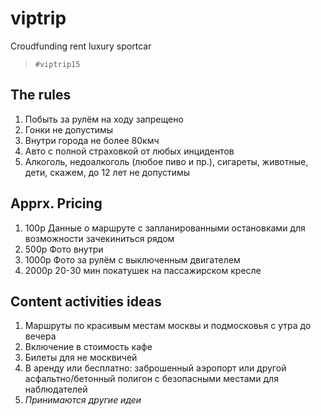 # viptrip
Croudfunding rent luxury sportcar

> `#viptrip15`

## The rules
1. Побыть за рулём на ходу запрещено
2. Гонки не допустимы
3. Внутри города не более 80кмч
4. Авто с полной страховкой от любых инцидентов
5. Алкоголь, недоалкоголь (любое пиво и пр.), сигареты, животные, дети, скажем, до 12 лет не допустимы

##  Apprx. Pricing
1. 100р Данные о маршруте с запланированными остановками для возможности зачекиниться рядом
2. 500р Фото внутри
3. 1000р Фото за рулём с выключенным двигателем
4. 2000р 20-30 мин покатушек на пассажирском кресле

## Content activities ideas
1. Маршруты по красивым местам москвы и подмосковья с утра до вечера
2. Включение в стоимость кафе
3. Билеты для не москвичей
4. В аренду или бесплатно: заброшенный аэропорт или другой асфальтно/бетонный полигон с безопасными местами для наблюдателей
5. _Принимаются другие идеи_
